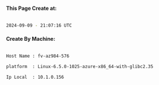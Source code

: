 
   
#### This Page Create at:

```bash

2024-09-09 - 21:07:16 UTC

```

#### Create By Machine:

```bash

Host Name : fv-az984-576

platform  : Linux-6.5.0-1025-azure-x86_64-with-glibc2.35

Ip Local  : 10.1.0.156

```

